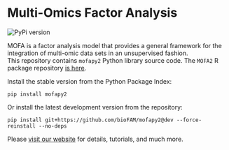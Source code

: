 # Multi-Omics Factor Analysis

![PyPi version](https://img.shields.io/pypi/v/mofapy2)

MOFA is a factor analysis model that provides a general framework for the integration of multi-omic data sets in an unsupervised fashion.  
This repository contains `mofapy2` Python library source code. The `MOFA2` R package repository [is here](https://github.com/bioFAM/MOFA2).

Install the stable version from the Python Package Index:
```
pip install mofapy2
```

Or install the latest development version from the repository:
```
pip install git+https://github.com/bioFAM/mofapy2@dev --force-reinstall --no-deps
```

Please [visit our website](https://biofam.github.io/MOFA2/) for details, tutorials, and much more.
